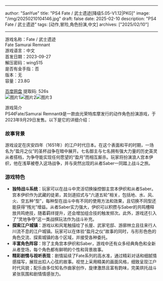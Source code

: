 
---
author: "SanYue"
title: "PS4 Fate / 武士遗迹[降级5.05-V1.12|PKG]"
image: "/img/20250210104146.jpg"
draft: false
date: 2025-02-10
description: "PS4 Fate / 武士遗迹"
tags: [动作,冒险,角色扮演,中文]
archives: ["2025/02/10"]

---

游戏名称：Fate / 武士遗迹   
Fate Samurai Remnant    
游戏语言：中文  
首发日期：2023-09-27  
解压密码：wing515  
是否有金手指：否  
版本：无   
容量：23.8G

[百度网盘](https://pan.baidu.com/s/1p9jqFFGVLZm9DG8AFAzO8g) 提取码: 526s  
![图片1](/img/9ac810.jpg)![图片2](/img/c8b3c8.jpg)![图片3](/img/49c1b1.jpg)  

游戏简介  
PS4《Fate/Samurai Remnant》是一款由光荣特库摩发行的动作角色扮演游戏，于2023年9月29日发售。以下是它的详细介绍：

### 故事背景
游戏设定在庆安四年（1651年）的江户时代日本。在这个表面和平的时期，一场名为“盈月之仪”的圣杯战争在暗中展开。七名御主与七名拥有强大力量的历史英灵从者搭档，为争夺能实现任何愿望的“盈月”而相互厮杀。玩家将扮演浪人宫本伊织，他在浅草被卷入这场战争，并与突然出现的从者Saber一同踏上战斗之旅。

### 游戏特色
- **独特战斗系统**：玩家可以在战斗中灵活切换操控御主宫本伊织和从者Saber。宫本伊织作为武藏的徒弟，其剑道招式与“六道五轮”相关，包括地、水、风、火、空五种“型”，每种型在战斗中有不同的使用方法和效果，且切换不同型还能获得“残光”增益。从者Saber实力强大，伊织可以积攒与Saber的共鸣槽释放共鸣绝技，随着羁绊提升，还会增加组合技的触发频次。此外，游戏还引入了“灵地争夺”这一类战棋玩法作为战斗补充。
- **探索江户城镇**：游戏以和风笔触描绘了长屋、武家宅邸、游廓林立且往来行人川流不息的江户城镇。玩家可以在体验“盈月之仪”故事的同时，与形形色色的角色交流、探索城镇的各个区域，并接受各种委托。
- **丰富角色阵容**：除了主角宫本伊织和Saber，游戏中还有众多经典角色和全新从者登场，每个角色都有鲜明的个性和背景故事。
- **精彩剧情与视听表现**：剧情延续了Fate系列的高水准，通过精彩对话和细腻情感描写，展现出扣人心弦的故事。视觉上采用精美的画面风格，细致呈现江户时代风貌；配乐由多位知名作曲家创作，旋律激昂且富有韵味，完美烘托战斗紧张氛围和剧情情感张力。
